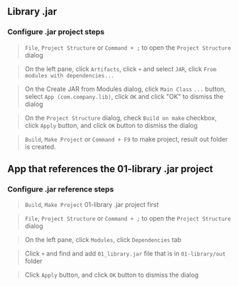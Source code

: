 ## Library .jar

### Configure .jar project steps

> `File`, `Project Structure` or `Command + ;` to open the `Project Structure` dialog

> On the left pane, click `Artifacts`, click `+` and select `JAR`, click `From modules with dependencies...`

> On the Create JAR from Modules dialog, click `Main Class` `...` button, select `App (com.company.lib)`, click `OK` and click "OK" to dismiss the dialog

> On the `Project Structure` dialog, check `Build on make` checkbox, click `Apply` button, and click `OK` button to dismiss the dialog

> `Build`, `Make Project` or `Command + F9` to make project, result out folder is created.

## App that references the 01-library .jar project

### Configure .jar reference steps

> `Build`, `Make Project` 01-library .jar project first

> `File`, `Project Structure` or `Command + ;` to open the `Project Structure` dialog

> On the left pane, click `Modules`, click `Dependencies` tab

> Click `+` and find and add `01_library.jar` file that is in `01-library/out` folder

> Click `Apply` button, and click `OK` button to dismiss the dialog
